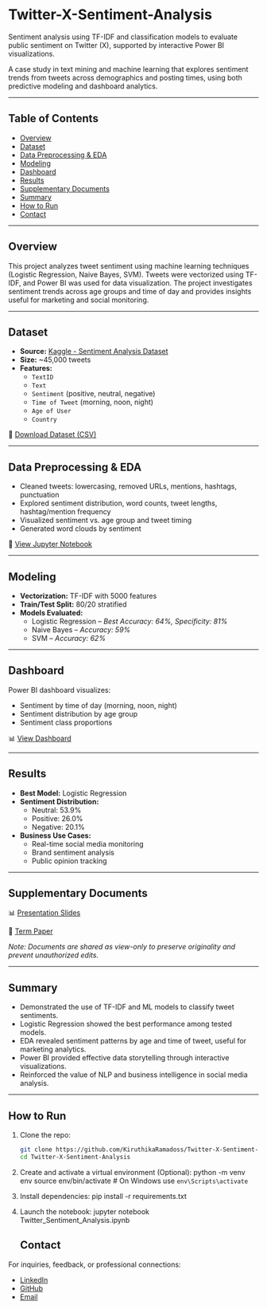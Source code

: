 # Twitter-X-Sentiment-Analysis

Sentiment analysis using TF-IDF and classification models to evaluate public sentiment on Twitter (X), supported by interactive Power BI visualizations.

A case study in text mining and machine learning that explores sentiment trends from tweets across demographics and posting times, using both predictive modeling and dashboard analytics.

---

## Table of Contents

- [Overview](#overview)
- [Dataset](#dataset)
- [Data Preprocessing & EDA](#data-preprocessing--eda)
- [Modeling](#modeling)
- [Dashboard](#dashboard)
- [Results](#results)
- [Supplementary Documents](#supplementary-documents)
- [Summary](#summary)
- [How to Run](#how-to-run)
- [Contact](#contact)

---

## Overview

This project analyzes tweet sentiment using machine learning techniques (Logistic Regression, Naive Bayes, SVM). Tweets were vectorized using TF-IDF, and Power BI was used for data visualization. The project investigates sentiment trends across age groups and time of day and provides insights useful for marketing and social monitoring.

---

## Dataset

- **Source:** [Kaggle - Sentiment Analysis Dataset](https://www.kaggle.com/datasets/abhi8923shriv/sentiment-analysis-dataset)
- **Size:** ~45,000 tweets
- **Features:**
  - `TextID`
  - `Text`
  - `Sentiment` (positive, neutral, negative)
  - `Time of Tweet` (morning, noon, night)
  - `Age of User`
  - `Country`

📁 [Download Dataset (CSV)](Dataset.csv)

---

## Data Preprocessing & EDA

- Cleaned tweets: lowercasing, removed URLs, mentions, hashtags, punctuation
- Explored sentiment distribution, word counts, tweet lengths, hashtag/mention frequency
- Visualized sentiment vs. age group and tweet timing
- Generated word clouds by sentiment

📓 [View Jupyter Notebook](Twitter_Sentiment_Analysis.ipynb)

---

## Modeling

- **Vectorization:** TF-IDF with 5000 features
- **Train/Test Split:** 80/20 stratified
- **Models Evaluated:**
  - Logistic Regression – *Best Accuracy: 64%, Specificity: 81%*
  - Naive Bayes – *Accuracy: 59%*
  - SVM – *Accuracy: 62%*

---

## Dashboard

Power BI dashboard visualizes:
- Sentiment by time of day (morning, noon, night)
- Sentiment distribution by age group
- Sentiment class proportions

📊 [View Dashboard](https://github.com/KiruthikaRamadoss/Twitter-X-Sentiment-Analysis/blob/main/Power%20BI%20Dashboard.pdf)

---

## Results

- **Best Model:** Logistic Regression
- **Sentiment Distribution:**
  - Neutral: 53.9%
  - Positive: 26.0%
  - Negative: 20.1%
- **Business Use Cases:**
  - Real-time social media monitoring
  - Brand sentiment analysis
  - Public opinion tracking

---

## Supplementary Documents

📊 [Presentation Slides](https://drive.google.com/file/d/1n3BgcOZsbbXaC-4CZ0RhLEnZzobyTVSi/view?usp=drive_link)  

📄 [Term Paper](https://drive.google.com/file/d/1RSIwaDRjuj2LDRR6rGxS57Lkq8QUDsrC/view?usp=drive_link)

*Note: Documents are shared as view-only to preserve originality and prevent unauthorized edits.*


---

## Summary

- Demonstrated the use of TF-IDF and ML models to classify tweet sentiments.
- Logistic Regression showed the best performance among tested models.
- EDA revealed sentiment patterns by age and time of tweet, useful for marketing analytics.
- Power BI provided effective data storytelling through interactive visualizations.
- Reinforced the value of NLP and business intelligence in social media analysis.

---

## How to Run

1. Clone the repo:
   ```bash
   git clone https://github.com/KiruthikaRamadoss/Twitter-X-Sentiment-Analysis.git
   cd Twitter-X-Sentiment-Analysis


2. Create and activate a virtual environment (Optional):
python -m venv env
source env/bin/activate  # On Windows use `env\Scripts\activate`

4. Install dependencies:
   pip install -r requirements.txt

6. Launch the notebook:
jupyter notebook Twitter_Sentiment_Analysis.ipynb


   ## Contact

For inquiries, feedback, or professional connections:

- [LinkedIn](https://www.linkedin.com/in/kiruthikaramadoss/)
- [GitHub](https://github.com/KiruthikaRamadoss)  
- [Email](mailto:k_r549@txstate.edu)
